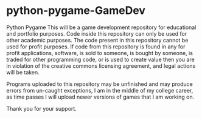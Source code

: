 # python-pygame-GameDev
Python Pygame
This will be a game development repository for educational and portfolio purposes. Code inside this repository can only be used for other academic purposes. The code present in this repository cannot be used for profit purposes. If code from this repository is found in any for profit applications, software, is sold to someone, is bought by someone, is traded for other programming code, or is used to create value then you are in violation of the creative commons licensing agreement, and legal actions will be taken.

Programs uploaded to this repository may be unfinished and may produce errors from un-caught exceptions, I am in the middle of my college career, as time passes I will upload newer versions of games that I am working on. 

Thank you for your support.
